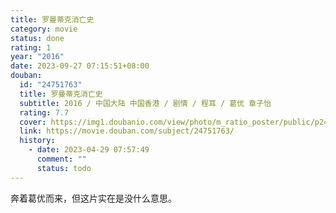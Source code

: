 ```yaml
---
title: 罗曼蒂克消亡史
category: movie
status: done
rating: 1
year: "2016"
date: 2023-09-27 07:15:51+08:00
douban:
  id: "24751763"
  title: 罗曼蒂克消亡史
  subtitle: 2016 / 中国大陆 中国香港 / 剧情 / 程耳 / 葛优 章子怡
  rating: 7.7
  cover: https://img1.doubanio.com/view/photo/m_ratio_poster/public/p2404553168.jpg
  link: https://movie.douban.com/subject/24751763/
  history:
    - date: 2023-04-29 07:57:49
      comment: ""
      status: todo
---
```


奔着葛优而来，但这片实在是没什么意思。
